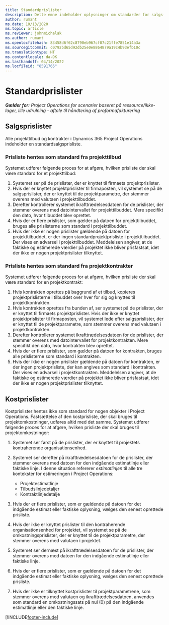 ```yaml
---
title: Standardprislister
description: Dette emne indeholder oplysninger om standarder for salgs- og omkostningsprislister i Project Operations.
author: rumant
ms.date: 10/13/2020
ms.topic: article
ms.reviewer: johnmichalak
ms.author: rumant
ms.openlocfilehash: 83458d6f62c8790eb967cf07c21ffe7851e14a3a
ms.sourcegitcommit: c0792bd65d92db25e0e8864879a19c4b93efb10c
ms.translationtype: HT
ms.contentlocale: da-DK
ms.lasthandoff: 04/14/2022
ms.locfileid: "8591765"
---
```

# <a name="default-price-lists"></a>Standardprislister

_**Gælder for:** Project Operations for scenarier baseret på ressource/ikke-lager, lille udrulning - aftale til håndtering af proformafakturering_

## <a name="sales-price-lists"></a>Salgsprislister

Alle projekttilbud og kontrakter i Dynamics 365 Project Operations indeholder en standardsalgsprisliste. 

### <a name="price-list-default-on-project-quotes"></a>Prisliste hentes som standard fra projekttilbud
Systemet udfører følgende proces for at afgøre, hvilken prisliste der skal være standard for et projekttilbud:

1. Systemet ser på de prislister, der er knyttet til firmaets projektprislister. 
2. Hvis der er knyttet projektprislister til firmaposten, vil systemet se på de salgsprislister, der er knyttet til de projektparametre, der stemmer overens med valutaen i projekttilbuddet.
3. Derefter kontrollerer systemet ikrafttrædelsesdatoen for de prislister, der stemmer overens med datointervallet for projekttilbuddet. Mere specifikt den dato, hvor tilbuddet blev oprettet.
4. Hvis der er flere prislister, som gælder på datoen for projekttilbuddet, bruges alle prislisterne som standard i projekttilbuddet.
5. Hvis der ikke er nogen prislister gældende på datoen for projekttilbuddet, er der ingen standardprojektprisliste i projekttilbuddet. Der vises en advarsel i projekttilbuddet. Meddelelsen angiver, at de faktiske og estimerede værdier på projektet ikke bliver prisfastsat, idet der ikke er nogen projektprislister tilknyttet.

### <a name="price-list-default-on-project-contracts"></a>Prisliste hentes som standard fra projektkontrakter 
Systemet udfører følgende proces for at afgøre, hvilken prisliste der skal være standard for en projektkontrakt:

1. Hvis kontrakten oprettes på baggrund af et tilbud, kopieres projektprislisterne i tilbuddet over hver for sig og knyttes til projektkontrakten.
2. Hvis kontrakten oprettes fra bunden af, ser systemet på de prislister, der er knyttet til firmaets projektprislister. Hvis der ikke er knyttet projektprislister til firmaposten, vil systemet lede efter salgsprislister, der er knyttet til de projektparametre, som stemmer overens med valutaen i projektkontrakten.
4. Derefter kontrollerer systemet ikrafttrædelsesdatoen for de prislister, der stemmer overens med datointervallet for projektkontrakten. Mere specifikt den dato, hvor kontrakten blev oprettet.
5. Hvis der er flere prislister, som gælder på datoen for kontrakten, bruges alle prislisterne som standard i kontrakten.
6. Hvis der ikke er nogen prislister gældende på datoen for kontrakten, er der ingen projektprisliste, der kan angives som standard i kontrakten. Der vises en advarsel i projektkontrakten. Meddelelsen angiver, at de faktiske og estimerede værdier på projektet ikke bliver prisfastsat, idet der ikke er nogen projektprislister tilknyttet.

## <a name="cost-price-lists"></a>Kostprislister

Kostprislister hentes ikke som standard for nogen objekter i Project Operations. Fastsættelse af den kostprisliste, der skal bruges til projektomkostninger, udføres altid med det samme. Systemet udfører følgende proces for at afgøre, hvilken prisliste der skal bruges til projektomkostninger:

1. Systemet ser først på de prislister, der er knyttet til projektets kontraherende organisationsenhed.
2. Systemet ser derefter på ikrafttrædelsesdatoen for de prislister, der stemmer overens med datoen for den indgående estimatlinje eller faktiske linje. I denne situation refererer *estimatlinjen* til alle tre kontekster for estimeringen i Project Operations:

    - Projektestimatlinje
    - Tilbudslinjedetaljer
    - Kontraktlinjedetalje
  
3. Hvis der er flere prislister, som er gældende på datoen for det indgående estimat eller faktiske oplysning, vælges den senest oprettede prisliste.
4. Hvis der ikke er knyttet prislister til den kontraherende organisationsenhed for projektet, vil systemet se på de omkostningsprislister, der er knyttet til de projektparametre, der stemmer overens med valutaen i projektet.
5. Systemet ser dernæst på ikrafttrædelsesdatoen for de prislister, der stemmer overens med datoen for den indgående estimatlinje eller faktiske linje. 
6. Hvis der er flere prislister, som er gældende på datoen for det indgående estimat eller faktiske oplysning, vælges den senest oprettede prisliste.
7. Hvis der ikke er tilknyttet kostprislister til projektparametrene, som stemmer overens med valutaen og ikrafttrædelsesdatoen, anvendes som standard en omkostningssats på nul (0) på den indgående estimatlinje eller den faktiske linje.


[!INCLUDE[footer-include](../includes/footer-banner.md)]